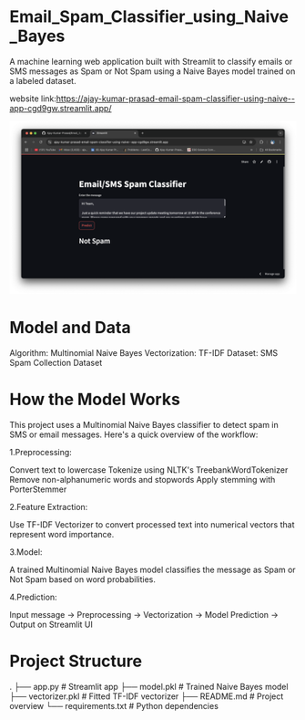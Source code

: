 # Email_Spam_Classifier_using_Naive_Bayes
A machine learning web application built with Streamlit to classify emails or SMS messages as Spam or Not Spam using a Naive Bayes model trained on a labeled dataset.

website link:https://ajay-kumar-prasad-email-spam-classifier-using-naive--app-cgd9gw.streamlit.app/

![alt text](image.png)

# Model and Data

Algorithm: Multinomial Naive Bayes
Vectorization: TF-IDF
Dataset: SMS Spam Collection Dataset

# How the Model Works

This project uses a Multinomial Naive Bayes classifier to detect spam in SMS or email messages. Here's a quick overview of the workflow:

1.Preprocessing:

Convert text to lowercase
Tokenize using NLTK's TreebankWordTokenizer
Remove non-alphanumeric words and stopwords
Apply stemming with PorterStemmer

2.Feature Extraction:

Use TF-IDF Vectorizer to convert processed text into numerical vectors that represent word importance.

3.Model:

A trained Multinomial Naive Bayes model classifies the message as Spam or Not Spam based on word probabilities.

4.Prediction:

Input message → Preprocessing → Vectorization → Model Prediction → Output on Streamlit UI

# Project Structure
.
├── app.py                  # Streamlit app
├── model.pkl               # Trained Naive Bayes model
├── vectorizer.pkl          # Fitted TF-IDF vectorizer
├── README.md               # Project overview
└── requirements.txt        # Python dependencies
